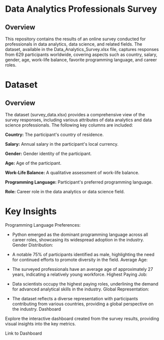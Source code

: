 # Data Analytics Professionals Survey

## Overview

This repository contains the results of an online survey conducted for professionals in data analytics, data science, and related fields. The dataset, available in the Data_Analytics_Survey.xlsx file, captures responses from 629 participants worldwide, covering aspects such as country, salary, gender, age, work-life balance, favorite programming language, and career roles.

# Dataset

## Overview

The dataset (survey_data.xlsx) provides a comprehensive view of the survey responses, including various attributes of data analytics and data science professionals. The following key columns are included:

**Country:** The participant's country of residence.

**Salary:** Annual salary in the participant's local currency.

**Gender:** Gender identity of the participant.

**Age:** Age of the participant.

**Work-Life Balance:** A qualitative assessment of work-life balance.

**Programming Language:** Participant's preferred programming language.

**Role:** Career role in the data analytics or data science field.

# Key Insights

Programming Language Preferences:

* Python emerged as the dominant programming language across all career roles, showcasing its widespread adoption in the industry.
Gender Distribution:

* A notable 75% of participants identified as male, highlighting the need for continued efforts to promote diversity in the field.
Average Age:

* The surveyed professionals have an average age of approximately 27 years, indicating a relatively young workforce.
Highest Paying Job:

* Data scientists occupy the highest paying roles, underlining the demand for advanced analytical skills in the industry.
Global Representation:

* The dataset reflects a diverse representation with participants contributing from various countries, providing a global perspective on the industry.
Dashboard

Explore the interactive dashboard created from the survey results, providing visual insights into the key metrics.

Link to Dashboard

